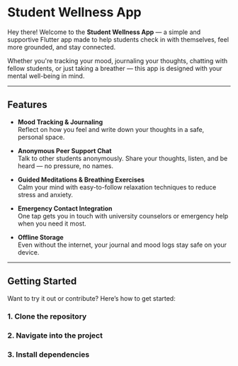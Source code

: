 # Student Wellness App

Hey there! 
Welcome to the **Student Wellness App** — a simple and supportive Flutter app made to help students check in with themselves, feel more grounded, and stay connected.

Whether you're tracking your mood, journaling your thoughts, chatting with fellow students, or just taking a breather — this app is designed with your mental well-being in mind.

---

##  Features

-  **Mood Tracking & Journaling**  
  Reflect on how you feel and write down your thoughts in a safe, personal space.

-  **Anonymous Peer Support Chat**  
  Talk to other students anonymously. Share your thoughts, listen, and be heard — no pressure, no names.

-  **Guided Meditations & Breathing Exercises**  
  Calm your mind with easy-to-follow relaxation techniques to reduce stress and anxiety.

-  **Emergency Contact Integration**  
  One tap gets you in touch with university counselors or emergency help when you need it most.

-  **Offline Storage**  
  Even without the internet, your journal and mood logs stay safe on your device.

---

##  Getting Started

Want to try it out or contribute? Here’s how to get started:

### 1. Clone the repository

### 2. Navigate into the project

### 3.  Install dependencies

